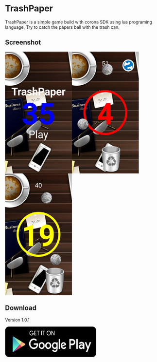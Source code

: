 # TrashPaper

TrashPaper is a simple game build with corona SDK using lua programing language,
Try to catch the papers ball with the trash can.

## Screenshot

 <img src="images/screenshot1.jpg" align="left" height="400" width="220">

 <img src="images/screenshot2.jpg" align="center" height="400" width="220">

 <img src="images/screenshot3.jpg" align="center" height="400" width="220" >
 
 
 ## Download
 
 Version 1.0.1
 
 [<img src="images/google-play.png" height="100" width="300">](https://play.google.com/store/apps/details?id=com.ofirelarat.TrashPaper)